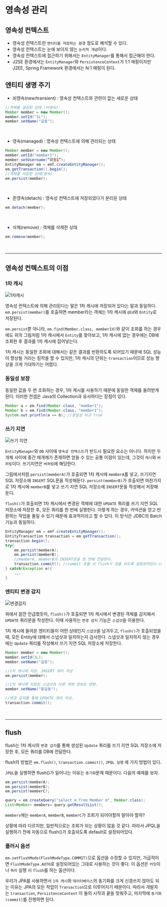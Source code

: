 # 영속성 관리

## 영속성 컨텍스트

- 영속성 컨텍스트란 `엔티티를 저장하는 환경` 정도로 해석할 수 있다.
- 영속성 컨텍스트는 눈에 보이지 않는 `논리적 개념`이다.
- 영속성 컨텍스트에 접근하기 위해서는 `EntityManager`를 통해서 접근해야 한다.
- J2SE 환경에서는 `EntityManager`와 `PersistenceContext`가 1:1 매핑이지만 J2EE, Spring Framework 환경에서는 N:1 매핑이 된다.

## 엔티티 생명 주기

- 비영속(new/transient) : 영속성 컨텍스트와 관련이 없는 새로운 상태

```java
//객체를 생성한 상태 (비영속)
Member member = new Member();
member.setId("1L");
member.setName("길동");
```

<br>


- 영속(managed) : 영속성 컨텍스트에 의해 관리되는 상태

```java
Member member = new Member();
member.setId("member1");
member.setUsername(“회원1”);
EntityManager em = emf.createEntityManager();
em.getTransaction().begin();
//객체를 저장한 상태(영속)
em.persist(member);
```

<br>

- 준영속(detach) : 영속성 컨텍스트에 저장되었다가 분리된 상태

```java
em.detach(member);
```

<br>

- 삭제(remove) : 객체를 삭제한 상태

```java
em.remove(member);
```

<br><hr>

## 영속성 컨텍스트의 이점

### 1차 캐시

![1차캐시](../images/1차캐시.png)

영속성 컨텍스트에 의해 관리된다는 말은 1차 캐시에 저장되어 있다는 말과 동일하다. `em.persist(member)`를 호출하면 member라는 객체는 1차 캐시에 `@Id`와 `Entity`로 저장된다.

`em.persist`뿐 아니라, `em.find(Member.class, memberId)`와 같이 조회를 하는 경우에도 위의 그림처럼 1차 캐시에서 `Entity`를 찾아보고, 1차 캐시에 없는 경우에는 DB에 조회한 후 결과를 1차 캐시에 집어넣는다.

1차 캐시는 동일한 조회에 대해서는 같은 결과를 반환하도록 되어있기 때문에 SQL 성능이 향상될 거라는 짐작을 할 수 있지만, 1차 캐시의 단위는 `transaction`이므로 성능 향상을 크게 기대하기는 어렵다.

### 동일성 보장

동일한 값을 두 번 조회하는 경우, 1차 캐시를 사용하기 때문에 동일한 객체를 돌려받게 된다. 이러한 컨셉은 Java의 Collection과 유사하다는 장점이 있다.

```java
Member a = em.find(Member.class, "member1");
Member b = em.find(Member.class, "member1");
System.out.println(a == b); //동일성 비교 true
```

### 쓰기 지연

![쓰기 지연](../images/쓰기지연.png)

`EntityManager`와 `DB` 사이에 `영속성 컨텍스트`가 반드시 필요한 요소는 아니다. 하지만 두 개체 사이에 중간 매개체가 존재하면 얻을 수 있는 공통 이점이 있는데, 그것이 `캐시`와 `버퍼링`이다. 쓰기지연은 `버퍼링`에 해당한다.

그림에서처럼 `persist(memberA)`가 호출되면 1차 캐시에 `memberA`를 넣고, 쓰기지연 SQL 저장소에 `INSERT` SQL문을 작성해둔다. `persist(memberB)`가 호출되면 마찬가지로 1차 캐시에 `memberB`를 넣고 쓰기 지연 SQL 저장소에 `INSERT`문을 작성해서 저장해 둔다.

`flush()`가 호출되면 1차 캐시에서 변경된 객체에 대한 `UPDATE` 쿼리를 쓰기 지연 SQL 저장소에 저장한 후, 모든 쿼리를 한 번에 실행한다. 이렇게 하는 경우, 커넥션을 얻고 반환하는 작업을 줄일 수 있기 때문에 효과적이라고 할 수 있다. 이 방식은 JDBC의 Batch 기능과 동일하다.

```java
EntityManager em = emf.createEntityManager();
EntityTransaction transaction = em.getTransaction();
transaction.begin();
try{
    em.persist(memberA);
    em.persist(memberB);
    //memberA, memberB의 INSERT문을 한 번에 전달한다.
    transaction.commit(); //commit 호출 시 flush가 호출 되도록 설정되어있다.(default)
} catch(Exception e){
    ...
}
```

### 엔티티 변경 감지

![변경감지](../images/변경감지.png)

위에서 잠깐 언급했듯이, `flush()`가 호출되면 1차 캐시에서 변경된 객체를 감지해서 `UPDATE` 쿼리문을 작성한다. 이때 사용하는 `변경 감지` 기능은 `스냅샷`을 이용한다.

1차 캐시에 들어온 엔티티들이 어떤 상태인지 `스냅샷`을 남겨두고, `flush()`가 호출되었을 때, 모든 Entity에 대해서 스냅샷과 일치하는지 검사한다. 스냅샷과 일치하지 않는 경우에는 `Update` 쿼리를 작성해서 쓰기 지연 SQL 저장소에 저장한다.

```java
Member member = new Member();
member.setId(3L);
member.setName("길동");

//1차 캐시에 저장. INSERT 쿼리 작성
em.persist(member);

//1차 캐시에 저장된 스냅샷과 다른 객체 정보로 변환.
member.setName("홍길동");

//변경 감지를 통해 UPDATE 쿼리 작성.
transaction.commit();
```

<br><hr>

## flush

flush는 1차 캐시의 `변경 감지`를 통해 생성된 `Update` 쿼리를 쓰기 지연 SQL 저장소에 저장한 후, 모든 쿼리를 DB에 전달한다.

flush의 방법은 `em.flush()`, `transaction.commit()`, `JPQL 실행` 세 가지 방법이 있다.

`JPQL`을 실행하면 flush()가 일어나는 이유는 `동기화`문제 때문이다. 다음의 예제를 보자.

```java
em.persist(memberA);
em.persist(memberB);
em.persist(memberC);

query = em.createQuery("select m from Member m", Member.class);
List<Member> members= query.getResultList();
```

`members`에는 `memberA`, `memberB`, `memberC`가 조회가 되어야할까 말아야 할까? 

상황에 따라 다르지만, 일반적으로는 조회가 되는 상황이 많을 것 같다. 따라서 JPQL을 실행하기 전에 자동으로 flush()가 호출되도록 default로 설정되어있다.

### 플러시 옵션

`em.setFlushMode(FlushModeType.COMMIT)`으로 옵션을 수정할 수 있지만, 가급적이면 `FlushModeType.AUTO`로 설정되어있는 그대로 사용하는 것이 좋다. 이 옵션은 `커밋`이나 `쿼리` 실행 시 `flush`를 하는 옵션이다.

우리가 JPA를 사용하면서 `1차 캐시`와 `데이터베이스`의 동기화를 크게 신경쓰지 않아도 되는 이유는 JPA의 모든 작업이 `Transaction`으로 이루어지기 때문이다. 따라서 개발자는 `transaction`, `PersistenceContext` 이 둘의 시작과 끝을 맞춰주고, 마지막에 `동기화(commit)`를 진행하면 된다.

